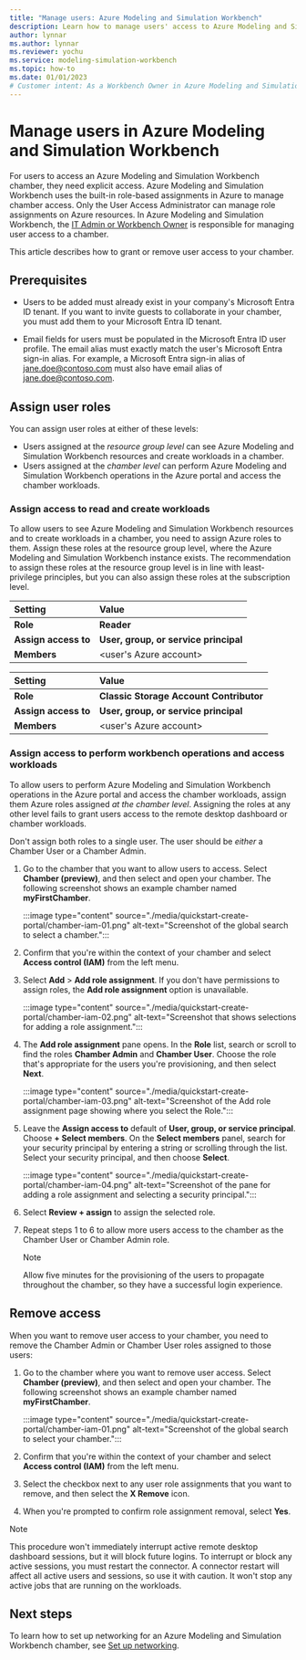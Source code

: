 ```yaml
---
title: "Manage users: Azure Modeling and Simulation Workbench"
description: Learn how to manage users' access to Azure Modeling and Simulation Workbench.
author: lynnar
ms.author: lynnar
ms.reviewer: yochu
ms.service: modeling-simulation-workbench
ms.topic: how-to
ms.date: 01/01/2023
# Customer intent: As a Workbench Owner in Azure Modeling and Simulation Workbench, I want to manage users who can access a chamber.
---
```


# Manage users in Azure Modeling and Simulation Workbench

For users to access an Azure Modeling and Simulation Workbench chamber, they need explicit access. Azure Modeling and Simulation Workbench uses the built-in role-based assignments in Azure to manage chamber access. Only the User Access Administrator can manage role assignments on Azure resources. In Azure Modeling and Simulation Workbench, the [IT Admin or Workbench Owner](./concept-user-personas.md) is responsible for managing user access to a chamber.

This article describes how to grant or remove user access to your chamber.

## Prerequisites

* Users to be added must already exist in your company's Microsoft Entra ID tenant. If you want to invite guests to collaborate in your chamber, you must add them to your Microsoft Entra ID tenant.

* Email fields for users must be populated in the Microsoft Entra ID user profile. The email alias must exactly match the user's Microsoft Entra sign-in alias. For example, a Microsoft Entra sign-in alias of <jane.doe@contoso.com> must also have email alias of <jane.doe@contoso.com>.

## Assign user roles

You can assign user roles at either of these levels:

* Users assigned at the *resource group level* can see Azure Modeling and Simulation Workbench resources and create workloads in a chamber.
* Users assigned at the *chamber level* can perform Azure Modeling and Simulation Workbench operations in the Azure portal and access the chamber workloads.

### Assign access to read and create workloads

To allow users to see Azure Modeling and Simulation Workbench resources and to create workloads in a chamber, you need to assign Azure roles to them. Assign these roles at the resource group level, where the Azure Modeling and Simulation Workbench instance exists. The recommendation to assign these roles at the resource group level is in line with least-privilege principles, but you can also assign these roles at the subscription level.

   | Setting          | Value                                   |
   | :--------------- | :-------------------------------------- |
   | **Role**             | **Reader**                              |
   | **Assign access to** | **User, group, or service principal**       |
   | **Members**          | \<user's Azure account\>                 |

   | Setting          | Value                                   |
   | :--------------- | :-------------------------------------- |
   | **Role**             | **Classic Storage Account Contributor** |
   | **Assign access to** | **User, group, or service principal**       |
   | **Members**          | \<user's Azure account\>                 |

### Assign access to perform workbench operations and access workloads

To allow users to perform Azure Modeling and Simulation Workbench operations in the Azure portal and access the chamber workloads, assign them Azure roles assigned *at the chamber level*. Assigning the roles at any other level fails to grant users access to the remote desktop dashboard or chamber workloads.

Don't assign both roles to a single user. The user should be *either* a Chamber User or a Chamber Admin.

1. Go to the chamber that you want to allow users to access. Select **Chamber (preview)**, and then select and open your chamber. The following screenshot shows an example chamber named **myFirstChamber**.

   :::image type="content" source="./media/quickstart-create-portal/chamber-iam-01.png" alt-text="Screenshot of the global search to select a chamber.":::

1. Confirm that you're within the context of your chamber and select **Access control (IAM)** from the left menu.

1. Select **Add** > **Add role assignment**. If you don't have permissions to assign roles, the **Add role assignment** option is unavailable.

   :::image type="content" source="./media/quickstart-create-portal/chamber-iam-02.png" alt-text="Screenshot that shows selections for adding a role assignment.":::

1. The **Add role assignment** pane opens. In the **Role** list, search or scroll to find the roles **Chamber Admin** and **Chamber User**. Choose the role that's appropriate for the users you're provisioning, and then select **Next**.

   :::image type="content" source="./media/quickstart-create-portal/chamber-iam-03.png" alt-text="Screenshot of the Add role assignment page showing where you select the Role.":::

1. Leave the **Assign access to** default of **User, group, or service principal**. Choose **+ Select members**. On the **Select members** panel, search for your security principal by entering a string or scrolling through the list. Select your security principal, and then choose **Select**.

   :::image type="content" source="./media/quickstart-create-portal/chamber-iam-04.png" alt-text="Screenshot of the pane for adding a role assignment and selecting a security principal.":::

1. Select **Review + assign** to assign the selected role.

1. Repeat steps 1 to 6 to allow more users access to the chamber as the Chamber User or Chamber Admin role.

   > [!NOTE]
   > Allow five minutes for the provisioning of the users to propagate throughout the chamber, so they have a successful login experience.

## Remove access

When you want to remove user access to your chamber, you need to remove the Chamber Admin or Chamber User roles assigned to those users:

1. Go to the chamber where you want to remove user access. Select **Chamber (preview)**, and then select and open your chamber. The following screenshot shows an example chamber named **myFirstChamber**.

   :::image type="content" source="./media/quickstart-create-portal/chamber-iam-01.png" alt-text="Screenshot of the global search to select your chamber.":::

1. Confirm that you're within the context of your chamber and select **Access control (IAM)** from the left menu.

1. Select the checkbox next to any user role assignments that you want to remove, and then select the **X Remove** icon.

1. When you're prompted to confirm role assignment removal, select **Yes**.

> [!NOTE]
> This procedure won't immediately interrupt active remote desktop dashboard sessions, but it will block future logins. To interrupt or block any active sessions, you must restart the connector. A connector restart will affect all active users and sessions, so use it with caution. It won't stop any active jobs that are running on the workloads.

## Next steps

To learn how to set up networking for an Azure Modeling and Simulation Workbench chamber, see [Set up networking](./how-to-guide-set-up-networking.md).
